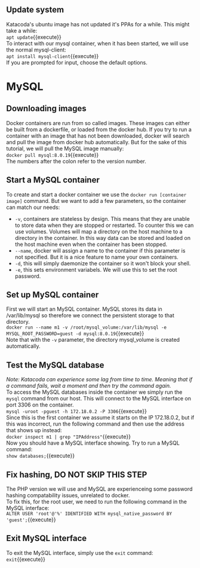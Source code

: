 ## Update system
Katacoda's ubuntu image has not updated it's PPAs for a while. This might take a while:  
`apt update`{{execute}}  
To interact with our mysql container, when it has been started, we will use the normal mysql-client:  
`apt install mysql-client`{{execute}}  
If you are prompted for input, choose the default options.

# MySQL

## Downloading images
Docker containers are run from so called images. These images can either be built from a dockerfile, or loaded from the docker hub. If you try to run a container with an image that has not been downloaded, docker will search and pull the image from docker hub automatically. But for the sake of this tutorial, we will pull the MySQL image manually:     
`docker pull mysql:8.0.19`{{execute}}  
The numbers after the colon refer to the version number. 

## Start a MySQL container
To create and start a docker container we use the `docker run [container image]` command. But we want to add a few parameters, so the container can match our needs:  
* `-v`, containers are stateless by design. This means that they are unable to store data when they are stopped or restarted. To counter this we can use volumes. Volumes will map a directory on the host machine to a directory in the container. In this way data can be stored and loaded on the host machine even when the container has been stopped.  
* `--name`, docker will assign a name to the container if this parameter is not specified. But it is a nice feature to name your own containers.
* `-d`, this will simply daemonize the container so it won't block your shell.  
* `-e`, this sets environment variabels. We will use this to set the root password.

## Set up MySQL container
First we will start an MySQL container. MySQL stores its data in /var/lib/mysql so therefore we connect the persistent storage to that directory.  
`docker run --name m1 -v /root/mysql_volume:/var/lib/mysql -e MYSQL_ROOT_PASSWORD=guest -d mysql:8.0.19`{{execute}}  
Note that with the `-v` parameter, the directory mysql_volume is created automatically.  

## Test the MySQL database
*Note: Katacoda can experience some lag from time to time. Meaning that if a command fails, wait a moment and then try the command again.*   
To access the MySQL databases inside the container we simply run the `mysql` command from our host. This will connect to the MySQL interface on port 3306 on the container.  
`mysql -uroot -pguest -h 172.18.0.2 -P 3306`{{execute}}  
Since this is the first container we assume it starts on the IP 172.18.0.2, but if this was incorrect, run the following command and then use the address that shows up instead:  
`docker inspect m1 | grep "IPAddress"`{{execute}}  
Now you should have a MySQL interface showing. Try to run a MySQL command:  
`show databases;`{{execute}}  
## Fix hashing, DO NOT SKIP THIS STEP
The PHP version we will use and MySQL are experienceing some password hashing compatability issues, unrelated to docker.  
To fix this, for the root user, we need to run the following command in the MySQL interface:  
`ALTER USER 'root'@'%' IDENTIFIED WITH mysql_native_password BY 'guest';`{{execute}}  
## Exit MySQL interface
To exit the MySQL interface, simply use the `exit` command:  
`exit`{{execute}}  

